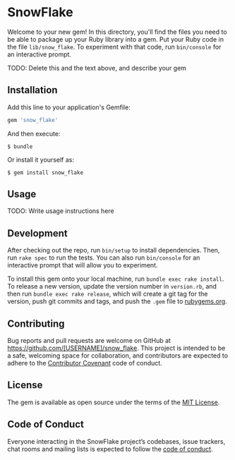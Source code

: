 # SnowFlake

Welcome to your new gem! In this directory, you'll find the files you need to be able to package up your Ruby library into a gem. Put your Ruby code in the file `lib/snow_flake`. To experiment with that code, run `bin/console` for an interactive prompt.

TODO: Delete this and the text above, and describe your gem

## Installation

Add this line to your application's Gemfile:

```ruby
gem 'snow_flake'
```

And then execute:

    $ bundle

Or install it yourself as:

    $ gem install snow_flake

## Usage

TODO: Write usage instructions here

## Development

After checking out the repo, run `bin/setup` to install dependencies. Then, run `rake spec` to run the tests. You can also run `bin/console` for an interactive prompt that will allow you to experiment.

To install this gem onto your local machine, run `bundle exec rake install`. To release a new version, update the version number in `version.rb`, and then run `bundle exec rake release`, which will create a git tag for the version, push git commits and tags, and push the `.gem` file to [rubygems.org](https://rubygems.org).

## Contributing

Bug reports and pull requests are welcome on GitHub at https://github.com/[USERNAME]/snow_flake. This project is intended to be a safe, welcoming space for collaboration, and contributors are expected to adhere to the [Contributor Covenant](http://contributor-covenant.org) code of conduct.

## License

The gem is available as open source under the terms of the [MIT License](https://opensource.org/licenses/MIT).

## Code of Conduct

Everyone interacting in the SnowFlake project’s codebases, issue trackers, chat rooms and mailing lists is expected to follow the [code of conduct](https://github.com/[USERNAME]/snow_flake/blob/master/CODE_OF_CONDUCT.md).
